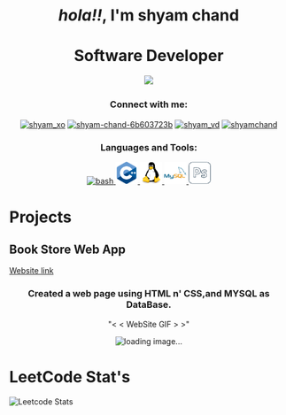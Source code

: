<h1 align="center"><i>hola!!</i>, I'm <b>shyam chand</b></h1>
<h1 align="center">Software Developer</h1>
<p align="center"><img width=18% src="https://i.pinimg.com/originals/70/84/c6/7084c682f10716fcaf0469b550a92b6a.gif"></p>

<h3 align="center">Connect with me:</h3>
<p align="center">
<a href="https://twitter.com/shyam_xo" target="blank"><img align="center" src="https://raw.githubusercontent.com/rahuldkjain/github-profile-readme-generator/master/src/images/icons/Social/twitter.svg" alt="shyam_xo" height="30" width="40" /></a>
<a href="https://linkedin.com/in/shyam-chand-6b603723b" target="blank"><img align="center" src="https://raw.githubusercontent.com/rahuldkjain/github-profile-readme-generator/master/src/images/icons/Social/linked-in-alt.svg" alt="shyam-chand-6b603723b" height="30" width="40" /></a>
<a href="https://instagram.com/shyam_vd" target="blank"><img align="center" src="https://raw.githubusercontent.com/rahuldkjain/github-profile-readme-generator/master/src/images/icons/Social/instagram.svg" alt="shyam_vd" height="30" width="40" /></a>
<a href="https://www.leetcode.com/shyamchand" target="blank"><img align="center" src="https://raw.githubusercontent.com/rahuldkjain/github-profile-readme-generator/master/src/images/icons/Social/leet-code.svg" alt="shyamchand" height="30" width="40" /></a>
</p>

<h3 align="center">Languages and Tools:</h3>
<p align="center"> <a href="https://www.gnu.org/software/bash/" target="_blank" rel="noreferrer"> <img src="https://www.vectorlogo.zone/logos/gnu_bash/gnu_bash-icon.svg" alt="bash" width="40" height="40"/> </a> <a href="https://www.w3schools.com/cpp/" target="_blank" rel="noreferrer"> <img src="https://raw.githubusercontent.com/devicons/devicon/master/icons/cplusplus/cplusplus-original.svg" alt="cplusplus" width="40" height="40"/> </a> <a href="https://www.linux.org/" target="_blank" rel="noreferrer"> <img src="https://raw.githubusercontent.com/devicons/devicon/master/icons/linux/linux-original.svg" alt="linux" width="40" height="40"/> </a> <a href="https://www.mysql.com/" target="_blank" rel="noreferrer"> <img src="https://raw.githubusercontent.com/devicons/devicon/master/icons/mysql/mysql-original-wordmark.svg" alt="mysql" width="40" height="40"/> </a> <a href="https://www.photoshop.com/en" target="_blank" rel="noreferrer"> <img src="https://raw.githubusercontent.com/devicons/devicon/master/icons/photoshop/photoshop-line.svg" alt="photoshop" width="40" height="40"/> </a> </p>


# Projects

## Book Store Web App
<a href="https://cottonstonne.github.io/bookowl.github.io/">Website link</a>
<h3 align="center">Created a web page using HTML n' CSS,and MYSQL as DataBase.</h3>
<p align="center">"< < WebSite GIF > >"</p>

<p align="center"><img width=50% src="https://github.com/cottonstonne/crate/blob/main/ezgif.com-gif-maker.gif?raw=true" alt="loading image..."></p>

# LeetCode Stat's

![Leetcode Stats](https://leetcard.jacoblin.cool/shyamchand?theme=unicorn)


